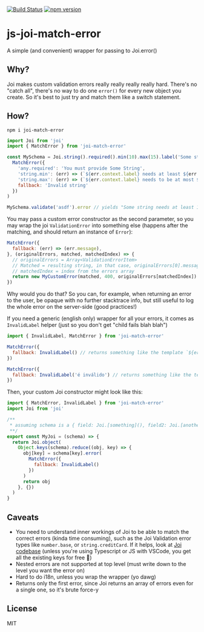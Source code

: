 [![Build Status](https://travis-ci.org/pocesar/js-joi-match-error.svg?branch=master)](https://travis-ci.org/pocesar/js-joi-match-error)
[![npm version](https://badge.fury.io/js/joi-match-error.svg)](https://badge.fury.io/js/joi-match-error)

# js-joi-match-error

A simple (and convenient) wrapper for passing to Joi.error()

## Why?

Joi makes custom validation errors really really really really hard. There's no "catch all", there's no way to do one `error()`
for every new object you create. So it's best to just try and match them like a switch statement.

## How?

```
npm i joi-match-error
```

```js
import Joi from 'joi'
import { MatchError } from 'joi-match-error'

const MySchema = Joi.string().required().min(10).max(15).label('Some string').error(
  MatchError({
    'any.required': 'You must provide Some String',
    'string.min': (err) => (`${err.context.label} needs at least ${err.context.limit} chars`),
    'string.max': (err) => (`${err.context.label} needs to be at most ${err.context.limit} chars`),
    fallback: 'Invalid string'
  })
)

MySchema.validate('asdf').error // yields "Some string needs at least 10 chars"
```

You may pass a custom error constructor as the second parameter, so you may wrap the joi `ValidationError` into something else (happens after the matching, and should return an instance of `Error`):

```js
MatchError({
  fallback: (err) => (err.message),
}, (originalErrors, matched, matchedIndex) => {
  // originalErrors = Array<ValidationErrorItem>
  // Matched = resulting string, in that case, originalErrors[0].message
  // matchedIndex = index from the errors array
  return new MyCustomError(matched, 400, originalErrors[matchedIndex])
})
```

Why would you do that? So you can, for example, when returning an error to the user, be opaque with no
further stacktrace info, but still useful to log the whole error on the server-side (good practices!)

If you need a generic (english only) wrapper for all your errors, it comes as `InvalidLabel` helper (just so you don't get "child fails blah blah")

```js
import { InvalidLabel, MatchError } from 'joi-match-error'

MatchError({
  fallback: InvalidLabel() // returns something like the template `${err.context.label} is invalid`
})

MatchError({
  fallback: InvalidLabel('é inválido') // returns something like the template `${err.context.label} é inválido`
})
```

Then, your custom Joi constructor might look like this:

```js
import { MatchError, InvalidLabel } from 'joi-match-error'
import Joi from 'joi'

/**
 * assuming schema is a { field: Joi.[something](), field2: Joi.[another]() }
 **/
export const MyJoi = (schema) => {
  return Joi.object(
    Object.keys(schema).reduce((obj, key) => {
      obj[key] = schema[key].error(
        MatchError({
          fallback: InvalidLabel()
        })
      )
      return obj
    }, {})
  )
}
```

## Caveats

* You need to understand inner workings of Joi to be able to match the correct errors (kinda time consuming), such as the Joi Validation error types like `number.base`, or `string.creditCard`. If it helps, look at [Joi codebase](https://github.com/hapijs/joi/blob/master/lib/language.js) (unless you're using Typescript or JS with VSCode, you get all the existing keys for free :sparkling_heart:)
* Nested errors are not supported at top level (must write down to the level you want the error on)
* Hard to do i18n, unless you wrap the wrapper (yo dawg)
* Returns only the first error, since Joi returns an array of errors even for a single one, so it's brute force-y

## License

MIT
